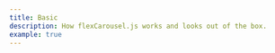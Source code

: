 ```yaml
---
title: Basic
description: How flexCarousel.js works and looks out of the box.
example: true
---
```

